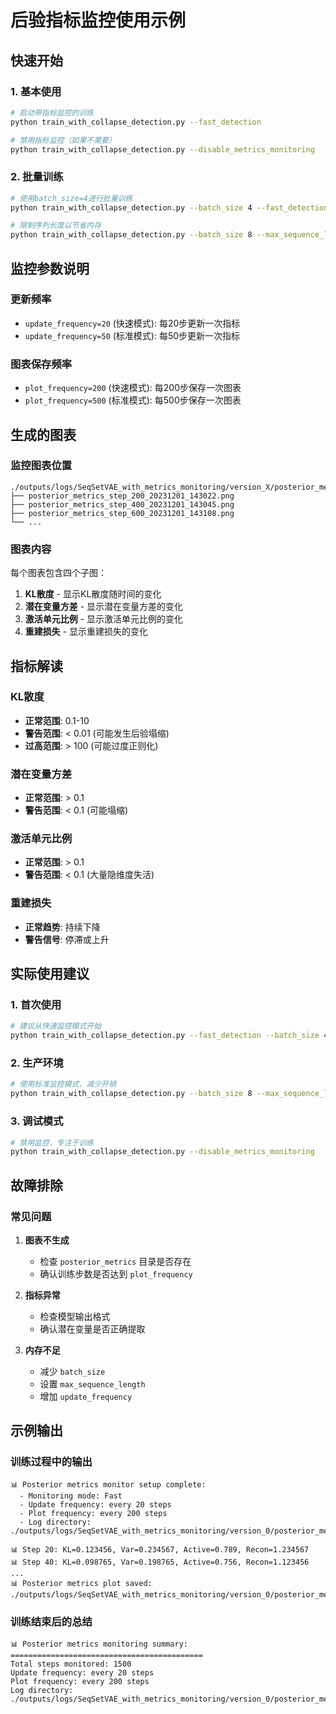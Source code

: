 # 后验指标监控使用示例

## 快速开始

### 1. 基本使用

```bash
# 启动带指标监控的训练
python train_with_collapse_detection.py --fast_detection

# 禁用指标监控（如果不需要）
python train_with_collapse_detection.py --disable_metrics_monitoring
```

### 2. 批量训练

```bash
# 使用batch_size=4进行批量训练
python train_with_collapse_detection.py --batch_size 4 --fast_detection

# 限制序列长度以节省内存
python train_with_collapse_detection.py --batch_size 8 --max_sequence_length 1000
```

## 监控参数说明

### 更新频率
- `update_frequency=20` (快速模式): 每20步更新一次指标
- `update_frequency=50` (标准模式): 每50步更新一次指标

### 图表保存频率
- `plot_frequency=200` (快速模式): 每200步保存一次图表
- `plot_frequency=500` (标准模式): 每500步保存一次图表

## 生成的图表

### 监控图表位置
```
./outputs/logs/SeqSetVAE_with_metrics_monitoring/version_X/posterior_metrics/
├── posterior_metrics_step_200_20231201_143022.png
├── posterior_metrics_step_400_20231201_143045.png
├── posterior_metrics_step_600_20231201_143108.png
└── ...
```

### 图表内容
每个图表包含四个子图：
1. **KL散度** - 显示KL散度随时间的变化
2. **潜在变量方差** - 显示潜在变量方差的变化
3. **激活单元比例** - 显示激活单元比例的变化
4. **重建损失** - 显示重建损失的变化

## 指标解读

### KL散度
- **正常范围**: 0.1-10
- **警告范围**: < 0.01 (可能发生后验塌缩)
- **过高范围**: > 100 (可能过度正则化)

### 潜在变量方差
- **正常范围**: > 0.1
- **警告范围**: < 0.1 (可能塌缩)

### 激活单元比例
- **正常范围**: > 0.1
- **警告范围**: < 0.1 (大量隐维度失活)

### 重建损失
- **正常趋势**: 持续下降
- **警告信号**: 停滞或上升

## 实际使用建议

### 1. 首次使用
```bash
# 建议从快速监控模式开始
python train_with_collapse_detection.py --fast_detection --batch_size 4
```

### 2. 生产环境
```bash
# 使用标准监控模式，减少开销
python train_with_collapse_detection.py --batch_size 8 --max_sequence_length 1000
```

### 3. 调试模式
```bash
# 禁用监控，专注于训练
python train_with_collapse_detection.py --disable_metrics_monitoring
```

## 故障排除

### 常见问题

1. **图表不生成**
   - 检查 `posterior_metrics` 目录是否存在
   - 确认训练步数是否达到 `plot_frequency`

2. **指标异常**
   - 检查模型输出格式
   - 确认潜在变量是否正确提取

3. **内存不足**
   - 减少 `batch_size`
   - 设置 `max_sequence_length`
   - 增加 `update_frequency`

## 示例输出

### 训练过程中的输出
```
📊 Posterior metrics monitor setup complete:
  - Monitoring mode: Fast
  - Update frequency: every 20 steps
  - Plot frequency: every 200 steps
  - Log directory: ./outputs/logs/SeqSetVAE_with_metrics_monitoring/version_0/posterior_metrics

📊 Step 20: KL=0.123456, Var=0.234567, Active=0.789, Recon=1.234567
📊 Step 40: KL=0.098765, Var=0.198765, Active=0.756, Recon=1.123456
...
📊 Posterior metrics plot saved: ./outputs/logs/SeqSetVAE_with_metrics_monitoring/version_0/posterior_metrics/posterior_metrics_step_200_20231201_143022.png
```

### 训练结束后的总结
```
📊 Posterior metrics monitoring summary:
===========================================
Total steps monitored: 1500
Update frequency: every 20 steps
Plot frequency: every 200 steps
Log directory: ./outputs/logs/SeqSetVAE_with_metrics_monitoring/version_0/posterior_metrics
```